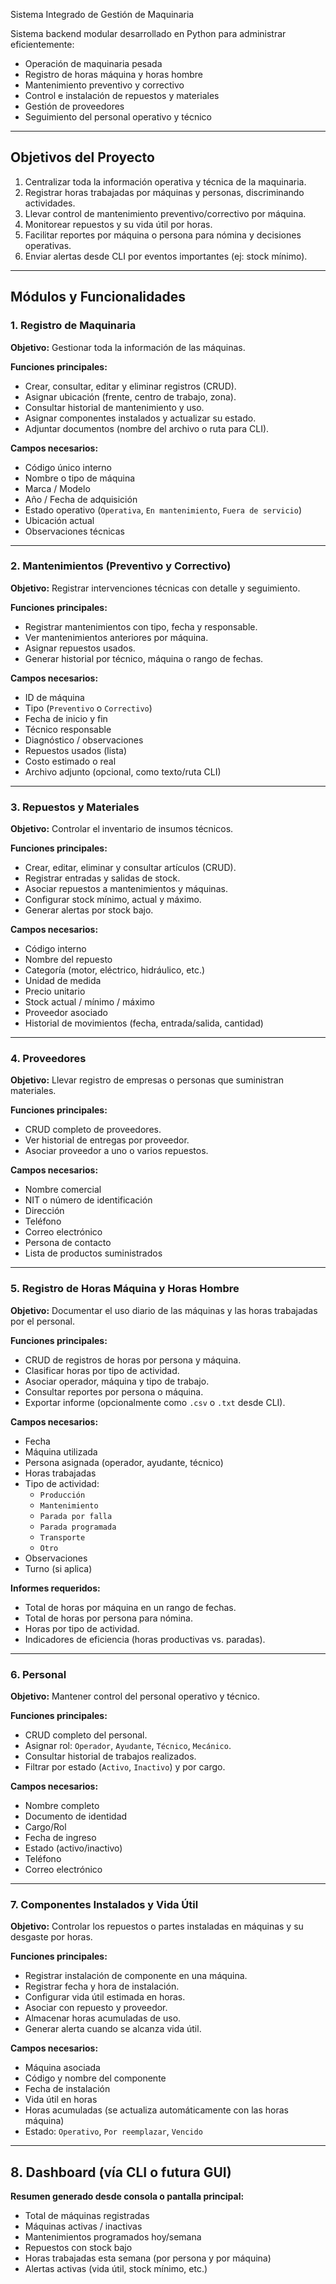  Sistema Integrado de Gestión de Maquinaria

Sistema backend modular desarrollado en Python para administrar eficientemente:
- Operación de maquinaria pesada
- Registro de horas máquina y horas hombre
- Mantenimiento preventivo y correctivo
- Control e instalación de repuestos y materiales
- Gestión de proveedores
- Seguimiento del personal operativo y técnico


---

## Objetivos del Proyecto

1. Centralizar toda la información operativa y técnica de la maquinaria.
2. Registrar horas trabajadas por máquinas y personas, discriminando actividades.
3. Llevar control de mantenimiento preventivo/correctivo por máquina.
4. Monitorear repuestos y su vida útil por horas.
5. Facilitar reportes por máquina o persona para nómina y decisiones operativas.
6. Enviar alertas desde CLI por eventos importantes (ej: stock mínimo).

---

##  Módulos y Funcionalidades

### 1. Registro de Maquinaria
**Objetivo:** Gestionar toda la información de las máquinas.

**Funciones principales:**
- Crear, consultar, editar y eliminar registros (CRUD).
- Asignar ubicación (frente, centro de trabajo, zona).
- Consultar historial de mantenimiento y uso.
- Asignar componentes instalados y actualizar su estado.
- Adjuntar documentos (nombre del archivo o ruta para CLI).

**Campos necesarios:**
- Código único interno
- Nombre o tipo de máquina
- Marca / Modelo
- Año / Fecha de adquisición
- Estado operativo (`Operativa`, `En mantenimiento`, `Fuera de servicio`)
- Ubicación actual
- Observaciones técnicas

---

### 2. Mantenimientos (Preventivo y Correctivo)
**Objetivo:** Registrar intervenciones técnicas con detalle y seguimiento.

**Funciones principales:**
- Registrar mantenimientos con tipo, fecha y responsable.
- Ver mantenimientos anteriores por máquina.
- Asignar repuestos usados.
- Generar historial por técnico, máquina o rango de fechas.

**Campos necesarios:**
- ID de máquina
- Tipo (`Preventivo` o `Correctivo`)
- Fecha de inicio y fin
- Técnico responsable
- Diagnóstico / observaciones
- Repuestos usados (lista)
- Costo estimado o real
- Archivo adjunto (opcional, como texto/ruta CLI)

---

### 3. Repuestos y Materiales
**Objetivo:** Controlar el inventario de insumos técnicos.

**Funciones principales:**
- Crear, editar, eliminar y consultar artículos (CRUD).
- Registrar entradas y salidas de stock.
- Asociar repuestos a mantenimientos y máquinas.
- Configurar stock mínimo, actual y máximo.
- Generar alertas por stock bajo.

**Campos necesarios:**
- Código interno
- Nombre del repuesto
- Categoría (motor, eléctrico, hidráulico, etc.)
- Unidad de medida
- Precio unitario
- Stock actual / mínimo / máximo
- Proveedor asociado
- Historial de movimientos (fecha, entrada/salida, cantidad)

---

### 4. Proveedores
**Objetivo:** Llevar registro de empresas o personas que suministran materiales.

**Funciones principales:**
- CRUD completo de proveedores.
- Ver historial de entregas por proveedor.
- Asociar proveedor a uno o varios repuestos.

**Campos necesarios:**
- Nombre comercial
- NIT o número de identificación
- Dirección
- Teléfono
- Correo electrónico
- Persona de contacto
- Lista de productos suministrados

---

### 5. Registro de Horas Máquina y Horas Hombre
**Objetivo:** Documentar el uso diario de las máquinas y las horas trabajadas por el personal.

**Funciones principales:**
- CRUD de registros de horas por persona y máquina.
- Clasificar horas por tipo de actividad.
- Asociar operador, máquina y tipo de trabajo.
- Consultar reportes por persona o máquina.
- Exportar informe (opcionalmente como `.csv` o `.txt` desde CLI).

**Campos necesarios:**
- Fecha
- Máquina utilizada
- Persona asignada (operador, ayudante, técnico)
- Horas trabajadas
- Tipo de actividad:  
  - `Producción`  
  - `Mantenimiento`  
  - `Parada por falla`  
  - `Parada programada`  
  - `Transporte`  
  - `Otro`
- Observaciones
- Turno (si aplica)

**Informes requeridos:**
- Total de horas por máquina en un rango de fechas.
- Total de horas por persona para nómina.
- Horas por tipo de actividad.
- Indicadores de eficiencia (horas productivas vs. paradas).

---

### 6. Personal
**Objetivo:** Mantener control del personal operativo y técnico.

**Funciones principales:**
- CRUD completo del personal.
- Asignar rol: `Operador`, `Ayudante`, `Técnico`, `Mecánico`.
- Consultar historial de trabajos realizados.
- Filtrar por estado (`Activo`, `Inactivo`) y por cargo.

**Campos necesarios:**
- Nombre completo
- Documento de identidad
- Cargo/Rol
- Fecha de ingreso
- Estado (activo/inactivo)
- Teléfono
- Correo electrónico

---

### 7. Componentes Instalados y Vida Útil
**Objetivo:** Controlar los repuestos o partes instaladas en máquinas y su desgaste por horas.

**Funciones principales:**
- Registrar instalación de componente en una máquina.
- Registrar fecha y hora de instalación.
- Configurar vida útil estimada en horas.
- Asociar con repuesto y proveedor.
- Almacenar horas acumuladas de uso.
- Generar alerta cuando se alcanza vida útil.

**Campos necesarios:**
- Máquina asociada
- Código y nombre del componente
- Fecha de instalación
- Vida útil en horas
- Horas acumuladas (se actualiza automáticamente con las horas máquina)
- Estado: `Operativo`, `Por reemplazar`, `Vencido`

---

## 8. Dashboard (vía CLI o futura GUI)

**Resumen generado desde consola o pantalla principal:**
- Total de máquinas registradas
- Máquinas activas / inactivas
- Mantenimientos programados hoy/semana
- Repuestos con stock bajo
- Horas trabajadas esta semana (por persona y por máquina)
- Alertas activas (vida útil, stock mínimo, etc.)






